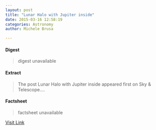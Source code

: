 ```yaml
---
layout: post
title: "Lunar Halo with Jupiter inside"
date: 2015-03-16 12:58:19
categories: Astronomy
author: Michele Brusa

---
```



#### Digest
>digest unavailable

#### Extract
>The post Lunar Halo with Jupiter inside appeared first on Sky &amp; Telescope....

#### Factsheet
>factsheet unavailable

[Visit Link](http://www.skyandtelescope.com/online-gallery/lunar-halo-jupiter-inside/)


